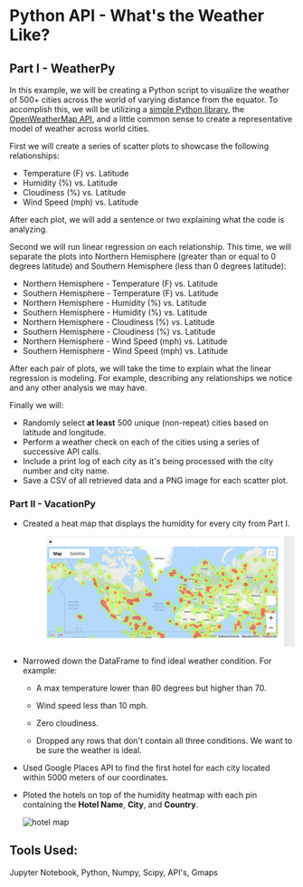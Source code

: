 # Python API - What's the Weather Like?

## Part I - WeatherPy

In this example, we will be creating a Python script to visualize the weather of 500+ cities across the world of varying distance from the equator. To accomplish this, we will be utilizing a [simple Python library](https://pypi.python.org/pypi/citipy), the [OpenWeatherMap API](https://openweathermap.org/api), and a little common sense to create a representative model of weather across world cities.

First we will create a series of scatter plots to showcase the following relationships:

* Temperature (F) vs. Latitude
* Humidity (%) vs. Latitude
* Cloudiness (%) vs. Latitude
* Wind Speed (mph) vs. Latitude

After each plot, we will add a sentence or two explaining what the code is analyzing.

Second we will run linear regression on each relationship. This time, we will separate the plots into Northern Hemisphere (greater than or equal to 0 degrees latitude) and Southern Hemisphere (less than 0 degrees latitude):

* Northern Hemisphere - Temperature (F) vs. Latitude
* Southern Hemisphere - Temperature (F) vs. Latitude
* Northern Hemisphere - Humidity (%) vs. Latitude
* Southern Hemisphere - Humidity (%) vs. Latitude
* Northern Hemisphere - Cloudiness (%) vs. Latitude
* Southern Hemisphere - Cloudiness (%) vs. Latitude
* Northern Hemisphere - Wind Speed (mph) vs. Latitude
* Southern Hemisphere - Wind Speed (mph) vs. Latitude

After each pair of plots, we will take the time to explain what the linear regression is modeling. For example, describing any relationships we notice and any other analysis we may have.

Finally we will:

* Randomly select **at least** 500 unique (non-repeat) cities based on latitude and longitude.
* Perform a weather check on each of the cities using a series of successive API calls.
* Include a print log of each city as it's being processed with the city number and city name.
* Save a CSV of all retrieved data and a PNG image for each scatter plot.

### Part II - VacationPy

* Created a heat map that displays the humidity for every city from Part I.

  ![heatmap](https://github.com/azmir0218/python-api-challenge/blob/main/WeatherPy/Screen%20Shot%202021-10-23%20at%209.04.18%20PM.png)

* Narrowed down the DataFrame to find ideal weather condition. For example:

  * A max temperature lower than 80 degrees but higher than 70.

  * Wind speed less than 10 mph.

  * Zero cloudiness.

  * Dropped any rows that don't contain all three conditions. We want to be sure the weather is ideal.

* Used Google Places API to find the first hotel for each city located within 5000 meters of our coordinates.

* Ploted the hotels on top of the humidity heatmap with each pin containing the **Hotel Name**, **City**, and **Country**.

  ![hotel map](Images/hotel_map.png)

## Tools Used:

Jupyter Notebook, Python, Numpy, Scipy, API's, Gmaps
